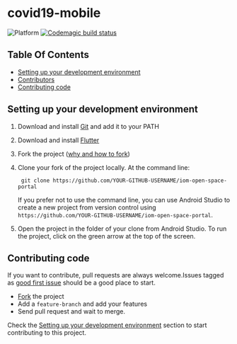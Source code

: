 # covid19-mobile

![Platform](https://img.shields.io/badge/platform-Android-green)
[![Codemagic build status](https://api.codemagic.io/apps/5e7a3de4d8ea2e12b4054e95/5e7a3de4d8ea2e12b4054e94/status_badge.svg)](https://codemagic.io/apps/5e7a3de4d8ea2e12b4054e95/5e7a3de4d8ea2e12b4054e94/latest_build)



## Table Of Contents
 - [Setting up your development environment](#setting-up-your-development-environment)
 - [Contributors](#contributors)
 - [Contributing code](#contributing-code)

## Setting up your development environment

1. Download and install [Git](https://git-scm.com/downloads) and add it to your PATH
2. Download and install [Flutter](https://flutter.dev/docs/get-started/install)
3. Fork the project ([why and how to fork](https://help.github.com/articles/fork-a-repo/))
4. Clone your fork of the project locally. At the command line:

        git clone https://github.com/YOUR-GITHUB-USERNAME/iom-open-space-portal

    If you prefer not to use the command line, you can use Android Studio to create a new project from version control using `https://github.com/YOUR-GITHUB-USERNAME/iom-open-space-portal`.

1. Open the project in the folder of your clone from Android Studio. To run the project, click on the green arrow at the top of the screen.

## Contributing code
 If you want to contribute, pull requests are always welcome.Issues tagged as [good first issue](https://github.com/naxadeve/iom-open-space-portal/labels/good%20first%20issue) should be a good place to start.

- [Fork](https://github.com/iom-open-space-portal/fork) the project
- Add a `feature-branch` and add your features
- Send pull request and wait to merge.

Check the [Setting up your development environment](#setting-up-your-development-environment) section to start contributing to this project.



